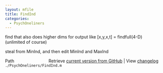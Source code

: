 ```yaml
---
layout: mfile
title: FindInd
categories:
  - PsychOneliners
---
```


find that also does higher dims for output like \[x,y,x,t\] = findfull\(4\-D\)
\(unlimited of course\)

steal from MinInd, and then edit MinInd and MaxInd


<div class="code_header" style="text-align:right;">
  <span style="float:left;">Path&nbsp;&nbsp;</span> <span class="counter">Retrieve <a href=
  "https://raw.github.com/Psychtoolbox-3/Psychtoolbox-3/beta/./PsychOneliners/FindInd.m">current version from GitHub</a> | View <a href=
  "https://github.com/Psychtoolbox-3/Psychtoolbox-3/commits/beta/./PsychOneliners/FindInd.m">changelog</a></span>
</div>
<div class="code">
  <code>./PsychOneliners/FindInd.m</code>
</div>

